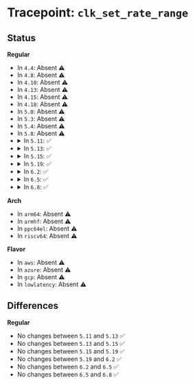 # Tracepoint: <code>clk_set_rate_range</code>

## Status
<b>Regular</b>
<ul>
<li>
In <code>4.4</code>: Absent ⚠️
</li>
<li>
In <code>4.8</code>: Absent ⚠️
</li>
<li>
In <code>4.10</code>: Absent ⚠️
</li>
<li>
In <code>4.13</code>: Absent ⚠️
</li>
<li>
In <code>4.15</code>: Absent ⚠️
</li>
<li>
In <code>4.18</code>: Absent ⚠️
</li>
<li>
In <code>5.0</code>: Absent ⚠️
</li>
<li>
In <code>5.3</code>: Absent ⚠️
</li>
<li>
In <code>5.4</code>: Absent ⚠️
</li>
<li>
In <code>5.8</code>: Absent ⚠️
</li>
<li>
<details>
<summary>In <code>5.11</code>: ✅</summary>

Event:

```c
struct trace_event_raw_clk_rate_range {
    struct trace_entry ent;
    u32 __data_loc_name;
    long unsigned int min;
    long unsigned int max;
    char __data[0];
};
```
Function:

```c
void trace_event_raw_event_clk_rate_range(void *__data, struct clk_core *core, long unsigned int min, long unsigned int max);
```
</details>
</li>
<li>
<details>
<summary>In <code>5.13</code>: ✅</summary>

Event:

```c
struct trace_event_raw_clk_rate_range {
    struct trace_entry ent;
    u32 __data_loc_name;
    long unsigned int min;
    long unsigned int max;
    char __data[0];
};
```
Function:

```c
void trace_event_raw_event_clk_rate_range(void *__data, struct clk_core *core, long unsigned int min, long unsigned int max);
```
</details>
</li>
<li>
<details>
<summary>In <code>5.15</code>: ✅</summary>

Event:

```c
struct trace_event_raw_clk_rate_range {
    struct trace_entry ent;
    u32 __data_loc_name;
    long unsigned int min;
    long unsigned int max;
    char __data[0];
};
```
Function:

```c
void trace_event_raw_event_clk_rate_range(void *__data, struct clk_core *core, long unsigned int min, long unsigned int max);
```
</details>
</li>
<li>
<details>
<summary>In <code>5.19</code>: ✅</summary>

Event:

```c
struct trace_event_raw_clk_rate_range {
    struct trace_entry ent;
    u32 __data_loc_name;
    long unsigned int min;
    long unsigned int max;
    char __data[0];
};
```
Function:

```c
void trace_event_raw_event_clk_rate_range(void *__data, struct clk_core *core, long unsigned int min, long unsigned int max);
```
</details>
</li>
<li>
<details>
<summary>In <code>6.2</code>: ✅</summary>

Event:

```c
struct trace_event_raw_clk_rate_range {
    struct trace_entry ent;
    u32 __data_loc_name;
    long unsigned int min;
    long unsigned int max;
    char __data[0];
};
```
Function:

```c
void trace_event_raw_event_clk_rate_range(void *__data, struct clk_core *core, long unsigned int min, long unsigned int max);
```
</details>
</li>
<li>
<details>
<summary>In <code>6.5</code>: ✅</summary>

Event:

```c
struct trace_event_raw_clk_rate_range {
    struct trace_entry ent;
    u32 __data_loc_name;
    long unsigned int min;
    long unsigned int max;
    char __data[0];
};
```
Function:

```c
void trace_event_raw_event_clk_rate_range(void *__data, struct clk_core *core, long unsigned int min, long unsigned int max);
```
</details>
</li>
<li>
<details>
<summary>In <code>6.8</code>: ✅</summary>

Event:

```c
struct trace_event_raw_clk_rate_range {
    struct trace_entry ent;
    u32 __data_loc_name;
    long unsigned int min;
    long unsigned int max;
    char __data[0];
};
```
Function:

```c
void trace_event_raw_event_clk_rate_range(void *__data, struct clk_core *core, long unsigned int min, long unsigned int max);
```
</details>
</li>
</ul>
<b>Arch</b>
<ul>
<li>
In <code>arm64</code>: Absent ⚠️
</li>
<li>
In <code>armhf</code>: Absent ⚠️
</li>
<li>
In <code>ppc64el</code>: Absent ⚠️
</li>
<li>
In <code>riscv64</code>: Absent ⚠️
</li>
</ul>
<b>Flavor</b>
<ul>
<li>
In <code>aws</code>: Absent ⚠️
</li>
<li>
In <code>azure</code>: Absent ⚠️
</li>
<li>
In <code>gcp</code>: Absent ⚠️
</li>
<li>
In <code>lowlatency</code>: Absent ⚠️
</li>
</ul>

## Differences
<b>Regular</b>
<ul>
<li>
No changes between <code>5.11</code> and <code>5.13</code> ✅
</li>
<li>
No changes between <code>5.13</code> and <code>5.15</code> ✅
</li>
<li>
No changes between <code>5.15</code> and <code>5.19</code> ✅
</li>
<li>
No changes between <code>5.19</code> and <code>6.2</code> ✅
</li>
<li>
No changes between <code>6.2</code> and <code>6.5</code> ✅
</li>
<li>
No changes between <code>6.5</code> and <code>6.8</code> ✅
</li>
</ul>
